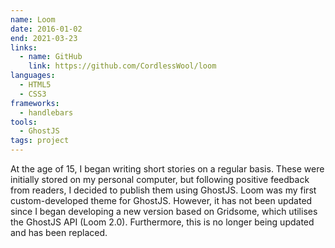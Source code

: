 ```yaml
---
name: Loom
date: 2016-01-02
end: 2021-03-23
links:
  - name: GitHub
    link: https://github.com/CordlessWool/loom
languages:
  - HTML5
  - CSS3
frameworks:
  - handlebars
tools:
  - GhostJS
tags: project
---
```


At the age of 15, I began writing short stories on a regular basis. These were initially stored on my personal computer, but following positive feedback from readers, I decided to publish them using GhostJS. Loom was my first custom-developed theme for GhostJS. However, it has not been updated since I began developing a new version based on Gridsome, which utilises the GhostJS API (Loom 2.0). Furthermore, this is no longer being updated and has been replaced.
